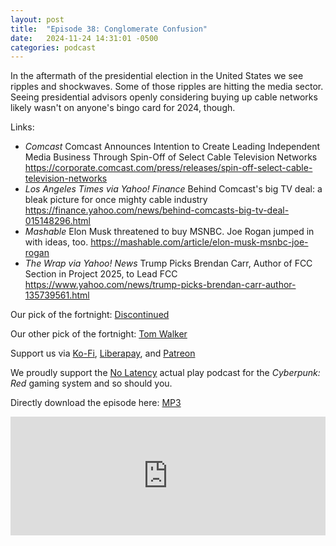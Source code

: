 ```yaml
---
layout: post
title:  "Episode 38: Conglomerate Confusion"
date:   2024-11-24 14:31:01 -0500
categories: podcast
---
```

In the aftermath of the presidential election in the United States we see ripples and shockwaves.  Some of those ripples are hitting the media sector.  Seeing presidential advisors openly considering buying up cable networks likely wasn't on anyone's bingo card for 2024, though.

Links:  

+ *Comcast* Comcast Announces Intention to Create Leading Independent Media Business Through Spin-Off of Select Cable Television Networks <https://corporate.comcast.com/press/releases/spin-off-select-cable-television-networks>
+ *Los Angeles Times via Yahoo! Finance* Behind Comcast's big TV deal: a bleak picture for once mighty cable industry <https://finance.yahoo.com/news/behind-comcasts-big-tv-deal-015148296.html>
+ *Mashable* Elon Musk threatened to buy MSNBC. Joe Rogan jumped in with ideas, too. <https://mashable.com/article/elon-musk-msnbc-joe-rogan>
+ *The Wrap via Yahoo! News* Trump Picks Brendan Carr, Author of FCC Section in Project 2025, to Lead FCC <https://www.yahoo.com/news/trump-picks-brendan-carr-author-135739561.html>


Our  pick of the fortnight: [Discontinued](https://tubitv.com/series/300010630/discontinued)  

Our other pick of the fortnight: [Tom Walker](https://www.twitch.tv/tomwalker)

Support us via [Ko-Fi](https://ko-fi.com/smkellat), [Liberapay](https://liberapay.com/smkellat), and [Patreon](https://patreon.com/erielookingproductions)  

We proudly support the [No Latency](https://nolatencypodcast.com/) actual play podcast for the *Cyberpunk: Red* gaming system and so should you.  

Directly download the episode here: [MP3](https://open.acast.com/public/streams/6410a80dec813e00110faed2/episodes/674384488beb305103bc586f.mp3)

<iframe src="https://embed.acast.com/6410a80dec813e00110faed2/674384488beb305103bc586f?font-family=SUSE&font-src=https%3A%2F%2Ffonts.googleapis.com%2Fcss%3Ffamily%3DSUSE" frameBorder="0" width="100%" height="190px"></iframe>

